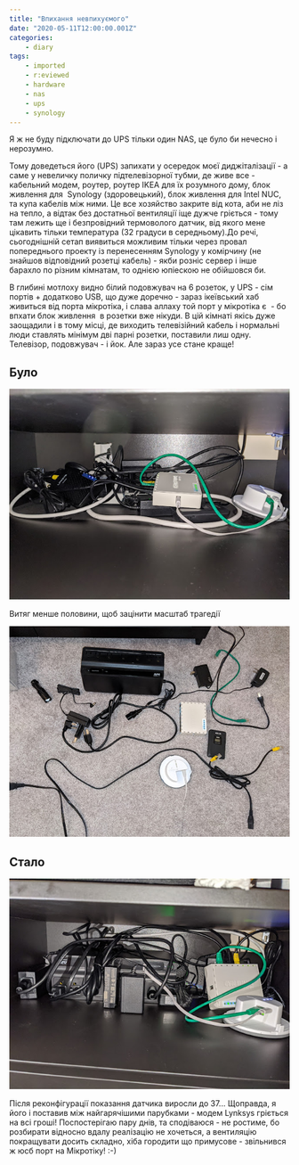```yaml
---
title: "Впихання невпихуємого"
date: "2020-05-11T12:00:00.001Z"
categories:
    - diary
tags:
    - imported
    - r:eviewed
    - hardware
    - nas
    - ups
    - synology
---
```


Я ж не буду підключати до UPS тільки один NAS, це було би нечесно і нерозумно.
<!--more-->
Тому доведеться його (UPS) запихати у осередок моєї диджіталізації - а саме у невеличку поличку підтелевізорної тубми, де живе все - кабельний модем, роутер, роутер IKEA для їх розумного дому, блок живлення для  Synology (здоровецький), блок живлення для Intel NUC, та купа кабелів між ними. Це все хозяйство закрите від кота, аби не ліз на тепло, а відтак без достатньої вентиляції іще дужче гріється - тому там лежить ще і безпровідний термоволого датчик, від якого мене цікавить тільки температура (32 градуси в середньому).До речі, сьогоднішній сетап виявиться можливим тільки через провал попереднього проекту із перенесенням Synology у комірчину (не знайшов відповідний розетці кабель) - якби розніс сервер і інше барахло по різним кімнатам, то однією юпіескою не обійшовся би.

В глибині мотлоху видно білий подовжувач на 6 розеток, у UPS - сім портів + додатково USB, що дуже доречно - зараз ікеївський хаб живиться від порта мікротіка, і слава аллаху той порт у мікротіка є  - бо впхати блок живлення  в розетки вже нікуди. В цій кімнаті якісь дуже заощадили і в тому місці, де виходить телевізійний кабель і нормальні люди ставлять мінімум дві парні розетки, поставили лиш одну. Телевізор, подовжувач - і йок. Але зараз усе стане краще!

## Було

[![](thumb_00.jpg)](img00.jpg)

Витяг менше половини, щоб зацінити масштаб трагедії

[![](thumb_01.jpg)](img01.jpg)

## Стало

[![](thumb_02.jpg)](img02.jpg)

Після реконфігурації показання датчика виросли до 37... Щоправда, я його і поставив між найгарячішими парубками - модем Lynksys гріється на всі гроші! Поспостерігаю пару днів, та сподіваюся - не ростиме, бо розбирати відносно вдалу реалізацію не хочеться, а вентиляцію покращувати досить складно, хіба городити що примусове - звільнився ж юсб порт на Мікротіку! :-)
